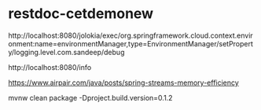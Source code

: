 # restdoc-cetdemonew

http://localhost:8080/jolokia/exec/org.springframework.cloud.context.environment:name=environmentManager,type=EnvironmentManager/setProperty/logging.level.com.sandeep/debug


http://localhost:8080/info


https://www.airpair.com/java/posts/spring-streams-memory-efficiency

mvnw clean package -Dproject.build.version=0.1.2
